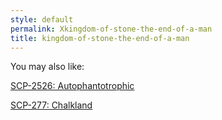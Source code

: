 ```yaml
---
style: default
permalink: Xkingdom-of-stone-the-end-of-a-man
title: kingdom-of-stone-the-end-of-a-man
---
```

You may also like:

[SCP-2526: Autophantotrophic](http://scp-wiki.net/scp-2526)

[SCP-277: Chalkland](http://scp-wiki.net/scp-277)
